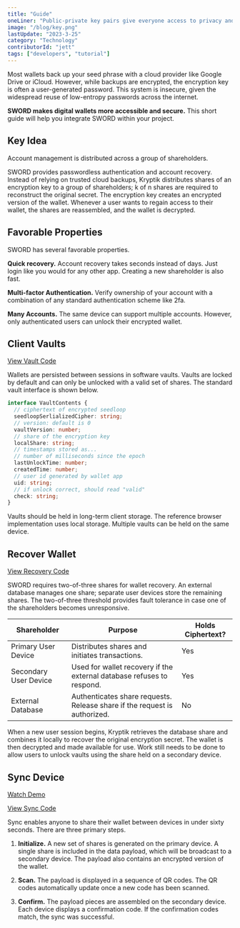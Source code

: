 ```yaml
---
title: "Guide"
oneLiner: "Public-private key pairs give everyone access to privacy and ownership."
image: "/blog/key.png"
lastUpdate: "2023-3-25"
category: "Technology"
contributorId: "jett"
tags: ["developers", "tutorial"]
---
```


Most wallets back up your seed phrase with a cloud provider like Google Drive or iCloud. However, while backups are encrypted, the encryption key is often a user-generated password. This system is insecure, given the widespread reuse of low-entropy passwords across the internet.

**SWORD makes digital wallets more accessible and secure.** This short guide will help you integrate SWORD within your project.

## Key Idea

Account management is distributed across a group of shareholders.

SWORD provides passwordless authentication and account recovery. Instead of relying on trusted cloud backups, Kryptik distributes shares of an encryption key to a group of shareholders; k of n shares are required to reconstruct the original secret. The encryption key creates an encrypted version of the wallet. Whenever a user wants to regain access to their wallet, the shares are reassembled, and the wallet is decrypted.

## Favorable Properties

SWORD has several favorable properties.

**Quick recovery.** Account recovery takes seconds instead of days. Just login like you would for any other app. Creating a new shareholder is also fast.

**Multi-factor Authentication.** Verify ownership of your account with a combination of any standard authentication scheme like 2fa.

**Many Accounts.** The same device can support multiple accounts. However, only authenticated users can unlock their encrypted wallet.

## Client Vaults

[View Vault Code](https://github.com/KryptikApp/swordExample/blob/main/src/handlers/wallet/vaultHandler.ts)

Wallets are persisted between sessions in software vaults. Vaults are locked by default and can only be unlocked with a valid set of shares. The standard vault interface is shown below.

```typescript
interface VaultContents {
  // ciphertext of encrypted seedloop
  seedloopSerlializedCipher: string;
  // version: default is 0
  vaultVersion: number;
  // share of the encryption key
  localShare: string;
  // timestamps stored as...
  // number of milliseconds since the epoch
  lastUnlockTime: number;
  createdTime: number;
  // user id generated by wallet app
  uid: string;
  // if unlock correct, should read "valid"
  check: string;
}
```

Vaults should be held in long-term client storage. The reference browser implementation uses local storage. Multiple vaults can be held on the same device.

## Recover Wallet

[View Recovery Code](https://github.com/KryptikApp/swordExample/blob/7626b1c049480ea6fdf74acb58e3b58ef4e761b7/src/helpers/wallet/index.ts#L52)

SWORD requires two-of-three shares for wallet recovery. An external database manages one share; separate user devices store the remaining shares. The two-of-three threshold provides fault tolerance in case one of the shareholders becomes unresponsive.

| **Shareholder**       | **Purpose**                                                               | **Holds Ciphertext?** |
| --------------------- | ------------------------------------------------------------------------- | --------------------- |
| Primary User Device   | Distributes shares and initiates transactions.                            | Yes                   |
| Secondary User Device | Used for wallet recovery if the external database refuses to respond.     | Yes                   |
| External Database     | Authenticates share requests. Release share if the request is authorized. | No                    |

When a new user session begins, Kryptik retrieves the database share and combines it locally to recover the original encryption secret. The wallet is then decrypted and made available for use.
Work still needs to be done to allow users to unlock vaults using the share held on a secondary device.

## Sync Device

[Watch Demo](https://vimeo.com/802871414/c2cd6980c1)

[View Sync Code](https://github.com/KryptikApp/swordExample/blob/main/src/handlers/sync/index.ts#L20)

Sync enables anyone to share their wallet between devices in under sixty seconds. There are three primary steps.

1. **Initialize.** A new set of shares is generated on the primary device. A single share is included in the data payload, which will be broadcast to a secondary device. The payload also contains an encrypted version of the wallet.

2. **Scan.** The payload is displayed in a sequence of QR codes. The QR codes automatically update once a new code has been scanned.

3. **Confirm.** The payload pieces are assembled on the secondary device. Each device displays a confirmation code. If the confirmation codes match, the sync was successful.

<!-- ```typescript
export function createValidationCode(seedLoop: HDSeedLoop): string {
  const ethNetwork = NetworkFromTicker("eth");
  return seedLoop.getAddresses(ethNetwork)[0].slice(-5);
}
``` -->
